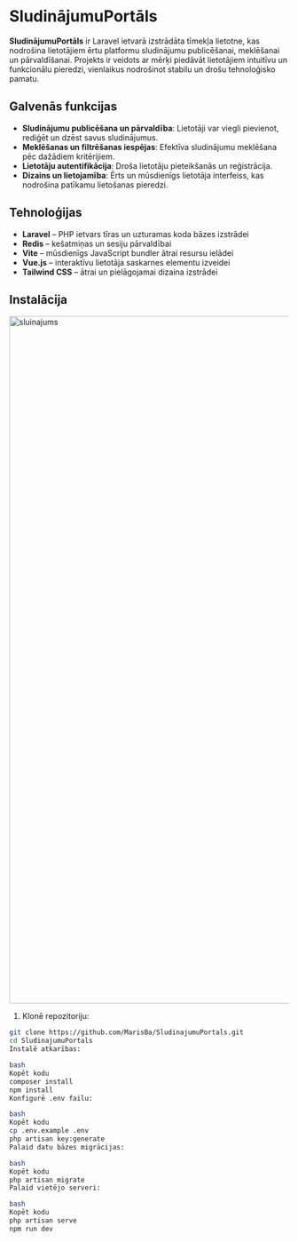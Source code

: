 
# SludinājumuPortāls

**SludinājumuPortāls** ir Laravel ietvarā izstrādāta tīmekļa lietotne, kas nodrošina lietotājiem ērtu platformu sludinājumu publicēšanai, meklēšanai un pārvaldīšanai. Projekts ir veidots ar mērķi piedāvāt lietotājiem intuitīvu un funkcionālu pieredzi, vienlaikus nodrošinot stabilu un drošu tehnoloģisko pamatu.

## Galvenās funkcijas

- **Sludinājumu publicēšana un pārvaldība**: Lietotāji var viegli pievienot, rediģēt un dzēst savus sludinājumus.
- **Meklēšanas un filtrēšanas iespējas**: Efektīva sludinājumu meklēšana pēc dažādiem kritērijiem.
- **Lietotāju autentifikācija**: Droša lietotāju pieteikšanās un reģistrācija.
- **Dizains un lietojamība**: Ērts un mūsdienīgs lietotāja interfeiss, kas nodrošina patīkamu lietošanas pieredzi.

## Tehnoloģijas

- **Laravel** – PHP ietvars tīras un uzturamas koda bāzes izstrādei
- **Redis** – kešatmiņas un sesiju pārvaldībai
- **Vite** – mūsdienīgs JavaScript bundler ātrai resursu ielādei
- **Vue.js** – interaktīvu lietotāja saskarnes elementu izveidei
- **Tailwind CSS** – ātrai un pielāgojamai dizaina izstrādei

## Instalācija


<img width="2561" height="1238" alt="sluinajums" src="https://github.com/user-attachments/assets/57696825-f203-4e64-b6ed-c4bef9a7db11" />

1. Klonē repozitoriju:
```bash
git clone https://github.com/MarisBa/SludinajumuPortals.git
cd SludinajumuPortals
Instalē atkarības:

bash
Kopēt kodu
composer install
npm install
Konfigurē .env failu:

bash
Kopēt kodu
cp .env.example .env
php artisan key:generate
Palaid datu bāzes migrācijas:

bash
Kopēt kodu
php artisan migrate
Palaid vietējo serveri:

bash
Kopēt kodu
php artisan serve
npm run dev
